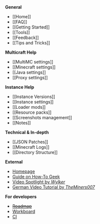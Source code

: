 **General**

* [[Home]]
* [[FAQ]]
* [[Getting Started]]
* [[Tools]]
* [[Feedback]]
* [[Tips and Tricks]]

**Multicraft Help**

* [[MultiMC settings]]
* [[Minecraft settings]]
* [[Java settings]]
* [[Proxy settings]]

**Instance Help**

* [[Instance Versions]]
* [[Instance settings]]
* [[Loader mods]]
* [[Resource packs]]
* [[Screenshots management]]
* [[Notes]]

**Technical & In-depth**

* [[JSON Patches]]
* [[Minecraft Logs]]
* [[Directory Structure]]

**External**

* [Homepage](http://multimc.org)
* [Guide on How-To Geek](http://www.howtogeek.com/202661/how-to-manage-minecraft-instances-and-mods-with-multimc/)
* [Video Spotlight by _Wylker_](https://www.youtube.com/watch?v=d71DAFlHOXg)
* [German Video Tutorial by _TheMiners007_](https://www.youtube.com/watch?v=aL53SpXCddw)

**For developers**

* ~~[Roadmap](https://www.pivotaltracker.com/s/projects/869353)~~
* [Workboard](https://waffle.io/multimc/multimc5)
* [CI](http://ci.multimc.org/)